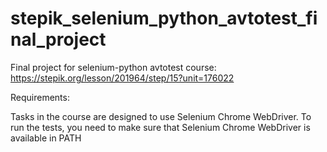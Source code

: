# stepik_selenium_python_avtotest_final_project
Final project for selenium-python avtotest course: https://stepik.org/lesson/201964/step/15?unit=176022

Requirements:

Tasks in the course are designed to use Selenium Chrome WebDriver. To run the tests, you need to make sure that Selenium Chrome WebDriver is available in PATH
